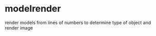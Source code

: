 modelrender
===========

render models from lines of numbers to determine type of object and render image
 
